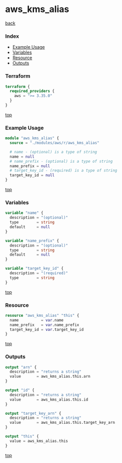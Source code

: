 # aws_kms_alias

[back](../aws.md)

### Index

- [Example Usage](#example-usage)
- [Variables](#variables)
- [Resource](#resource)
- [Outputs](#outputs)

### Terraform

```terraform
terraform {
  required_providers {
    aws = ">= 3.35.0"
  }
}
```

[top](#index)

### Example Usage

```terraform
module "aws_kms_alias" {
  source = "./modules/aws/r/aws_kms_alias"

  # name - (optional) is a type of string
  name = null
  # name_prefix - (optional) is a type of string
  name_prefix = null
  # target_key_id - (required) is a type of string
  target_key_id = null
}
```

[top](#index)

### Variables

```terraform
variable "name" {
  description = "(optional)"
  type        = string
  default     = null
}

variable "name_prefix" {
  description = "(optional)"
  type        = string
  default     = null
}

variable "target_key_id" {
  description = "(required)"
  type        = string
}
```

[top](#index)

### Resource

```terraform
resource "aws_kms_alias" "this" {
  name          = var.name
  name_prefix   = var.name_prefix
  target_key_id = var.target_key_id
}
```

[top](#index)

### Outputs

```terraform
output "arn" {
  description = "returns a string"
  value       = aws_kms_alias.this.arn
}

output "id" {
  description = "returns a string"
  value       = aws_kms_alias.this.id
}

output "target_key_arn" {
  description = "returns a string"
  value       = aws_kms_alias.this.target_key_arn
}

output "this" {
  value = aws_kms_alias.this
}
```

[top](#index)